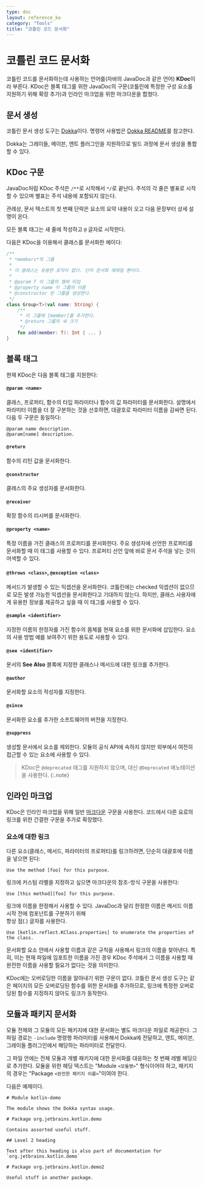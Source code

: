 ```yaml
---
type: doc
layout: reference_ko
category: "Tools"
title: "코틀린 코드 문서화"
---
```


# 코틀린 코드 문서화

코틀린 코드를 문서화하는데 사용하는 언어를(자바의 JavaDoc과 같은 언어) **KDoc**이라 부른다.
KDoc은 블록 태그를 위한 JavaDoc의 구문(코틀린에 특정한 구성 요소를 지원하기 위해 확장 추가)과 
인라인 마크업을 위한 마크다운을 합쳤다.

## 문서 생성

코틀린 문서 생성 도구는 [Dokka](https://github.com/Kotlin/dokka)이다. 명령어 사용법은
[Dokka README](https://github.com/Kotlin/dokka/blob/master/README.md)를 참고한다.

Dokka는 그레이들, 메이븐, 앤트 플러그인을 지원하므로 빌드 과정에 문서 생성을 통합할 수 있다.

## KDoc 구문

JavaDoc처럼 KDoc 주석은 `/**`로 시작해서 `*/`로 끝난다. 주석의 각 줄은 별표로 시작할 수 있으며 별표는 주석 내용에 포함되지 않는다.

관례상, 문서 텍스트의 첫 번째 단락은 요소의 요약 내용이 오고 다음 문장부터 상세 설명이 온다.

모든 블록 태그는 새 줄에 작성하고 `@` 글자로 시작한다.

다음은 KDoc을 이용해서 클래스를 문서화한 예이다:

``` kotlin
/**
 * *members*의 그룹
 *
 * 이 클래스는 유용한 로직이 없다. 단지 문서화 예제일 뿐이다.
 *
 * @param T 이 그룹의 멤버 타입
 * @property name 이 그룹의 이름
 * @constructor 빈 그룹을 생성한다.
 */
class Group<T>(val name: String) {
    /**
     * 이 그룹에 [member]를 추가한다.
     * @return 그룹의 새 크기
     */
    fun add(member: T): Int { ... }
}
```

## 블록 태그

현재 KDoc은 다음 블록 태그를 지원한다:

#### `@param <name>`

클래스, 프로퍼티, 함수의 타입 파라미터나 함수의 값 파라미터를 문서화한다.
설명에서 파라미터 이름을 더 잘 구분하는 것을 선호하면, 대괄호로 파라미터 이름을 감싸면 된다.
다음 두 구문은 동일하다:

```
@param name description.
@param[name] description.
```

#### `@return`

함수의 리턴 값을 문서화한다.

#### `@constructor`

클래스의 주요 생성자를 문서화한다.

#### `@receiver`

확장 함수의 리시버를 문서화한다.

#### `@property <name>`

특정 이름을 가진 클래스의 프로퍼티를 문서화한다. 주요 생성자에 선언한 프로퍼티를 문서화할 때 이 태그를 사용할 수 있다.
프로퍼티 선언 앞에 바로 문서 주석을 넣는 것이 어색할 수 있다.

#### `@throws <class>`, `@exception <class>`

메서드가 발생할 수 있는 익셉션을 문서화한다. 코틀린에는 checked 익셉션이 없으므로 모든 발생 가능한 익셉션을 문서화한다고 
기대하지 않는다. 하지만, 클래스 사용자에게 유용한 정보를 제공하고 싶을 때 이 태그를 사용할 수 있다.

#### `@sample <identifier>`

지정한 이름의 한정자를 가진 함수의 몸체를 현재 요소를 위한 문서화에 삽입한다. 요소의 사용 방법 예를 보여주기 위한 용도로
사용할 수 있다.

#### `@see <identifier>`

문서의 **See Also** 블록에 지정한 클래스나 메서드에 대한 링크를 추가한다.

#### `@author`

문서화할 요소의 작성자를 지정한다.

#### `@since`

문서화한 요소를 추가한 소프트웨어의 버전을 지정한다.

#### `@suppress`

생성할 문서에서 요소를 제외한다. 모듈의 공식 API에 속하지 않지만 외부에서 여전히 접근할 수 있는 요소에 사용할 수 있다.

> KDoc은 `@deprecated` 태그를 지원하지 않으며, 대신 `@Deprecated` 애노테이션을 사용한다.
{:.note}


## 인라인 마크업

KDoc은 인라인 마크업을 위해 일반 [마크다운](http://daringfireball.net/projects/markdown/syntax) 구문을 사용한다.
코드에서 다른 요로의 링크를 위한 간결한 구문을 추가로 확장했다.

### 요소에 대한 링크

다른 요소(클래스, 메서드, 파라미터의 프로퍼티)를 링크하려면, 단순히 대괄호에 이름을 넣으면 된다: 

```
Use the method [foo] for this purpose.
```

링크에 커스텀 라벨을 지정하고 싶으면 마크다운의 참조-방식 구문을 사용한다:

```
Use [this method][foo] for this purpose.
```

링크에 이름을 한정해서 사용할 수 있다. JavaDoc과 달리 한정한 이름은 메서드 이름 시작 전에 컴포넌트를 구분하기 위해  
항상 점(.) 글자를 사용한다. 

```
Use [kotlin.reflect.KClass.properties] to enumerate the properties of the class.
```

문서화할 요소 안에서 사용할 이름과 같은 규칙을 사용해서 링크의 이름을 찾아낸다.
특히, 이는 현재 파일에 임포트한 이름을 가진 경우 KDoc 주석에서 그 이름을 사용할 때 완전한 이름을 사용할 필요가 없다는 것을 의미한다.

KDoc에는 오버로딩한 이름을 알아내기 위한 구문이 없다. 코틀린 문서 생성 도구는 같은 페이지의 모든 오버로딩된 함수를 위한 문서화를 추가하므로,
링크에 특정한 오버로딩된 함수를 지정하지 않아도 링크가 동작한다.


## 모듈과 패키지 문서화

모듈 전체와 그 모듈의 모든 패키지에 대한 문서화는 별도 마크다운 파일로 제공한다.
그 파일 경로는 `-include` 명령행 파라미터를 사용해서 Dokka에 전달하고, 앤트, 메이븐, 그레이들 플러그인에서 해당하는 파라미터로 전달한다.

그 파일 안에는 전체 모듈과 개별 패키지에 대한 문서화를 대응하는 첫 번째 레벨 헤딩으로 추가한다.
모듈을 위한 헤딩 텍스트는 "Module `<모듈명>`" 형식이어야 하고, 패키지의 경우는 "Package `<완전한 패키지 이름>`"이여야 한다.

다음은 예제이다.

```
# Module kotlin-demo

The module shows the Dokka syntax usage.

# Package org.jetbrains.kotlin.demo

Contains assorted useful stuff.

## Level 2 heading

Text after this heading is also part of documentation for `org.jetbrains.kotlin.demo`

# Package org.jetbrains.kotlin.demo2

Useful stuff in another package.
```

